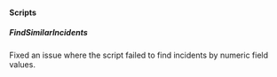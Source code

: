 
#### Scripts
##### FindSimilarIncidents
Fixed an issue where the script failed to find incidents by numeric field values.
